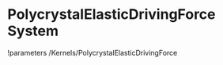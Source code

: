 <!-- MOOSE System Documentation Stub: Remove this when content is added. -->
# PolycrystalElasticDrivingForce System
!parameters /Kernels/PolycrystalElasticDrivingForce

